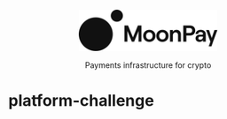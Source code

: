<div align="center">
  <p>
    <img src="assets/logo_black.svg" width="250" />
  </p>
  <p>
    Payments infrastructure for crypto
  </p>
</div>

# platform-challenge
